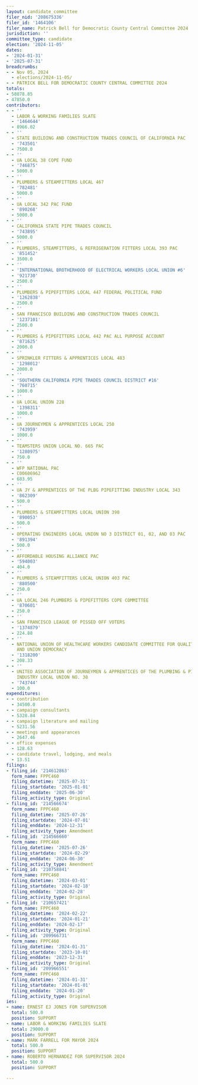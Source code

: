 ```yaml
---
layout: candidate_committee
filer_nid: '208675336'
filer_id: '1464106'
filer_name: Patrick Bell for Democratic County Central Committee 2024
jurisdiction: ''
committee_type: candidate
election: '2024-11-05'
dates:
- '2024-01-31'
- '2025-07-31'
breadcrumbs:
- - Nov 05, 2024
  - elections/2024-11-05/
- - PATRICK BELL FOR DEMOCRATIC COUNTY CENTRAL COMMITTEE 2024
totals:
- 58878.85
- 47850.0
contributors:
- - ''
  - LABOR & WORKING FAMILIES SLATE
  - '1464644'
  - 8966.02
- - ''
  - STATE BUILDING AND CONSTRUCTION TRADES COUNCIL OF CALIFORNIA PAC
  - '743501'
  - 7500.0
- - ''
  - UA LOCAL 38 COPE FUND
  - '746875'
  - 5000.0
- - ''
  - PLUMBERS & STEAMFITTERS LOCAL 467
  - '782481'
  - 5000.0
- - ''
  - UA LOCAL 342 PAC FUND
  - '890268'
  - 5000.0
- - ''
  - CALIFORNIA STATE PIPE TRADES COUNCIL
  - '743895'
  - 5000.0
- - ''
  - PLUMBERS, STEAMFITTERS, & REFRIGERATION FITTERS LOCAL 393 PAC
  - '851452'
  - 3500.0
- - ''
  - 'INTERNATIONAL BROTHERHOOD OF ELECTRICAL WORKERS LOCAL UNION #6'
  - '921730'
  - 2500.0
- - ''
  - PLUMBERS & PIPEFITTERS LOCAL 447 FEDERAL POLITICAL FUND
  - '1262838'
  - 2500.0
- - ''
  - SAN FRANCISCO BUILDING AND CONSTRUCTION TRADES COUNCIL
  - '1237101'
  - 2500.0
- - ''
  - PLUMBERS & PIPEFITTERS LOCAL 442 PAC ALL PURPOSE ACCOUNT
  - '871625'
  - 2000.0
- - ''
  - SPRINKLER FITTERS & APPRENTICES LOCAL 483
  - '1298012'
  - 2000.0
- - ''
  - 'SOUTHERN CALIFORNIA PIPE TRADES COUNCIL DISTRICT #16'
  - '760715'
  - 1000.0
- - ''
  - UA LOCAL UNION 228
  - '1398311'
  - 1000.0
- - ''
  - UA JOURNEYMEN & APPRENTICES LOCAL 250
  - '743959'
  - 1000.0
- - ''
  - TEAMSTERS UNION LOCAL NO. 665 PAC
  - '1280975'
  - 750.0
- - ''
  - WFP NATIONAL PAC
  - C00606962
  - 683.95
- - ''
  - UA JY & APPRENTICES OF THE PLBG PIPEFITTING INDUSTRY LOCAL 343
  - '862309'
  - 500.0
- - ''
  - PLUMBERS & STEAMFITTERS LOCAL UNION 398
  - '890053'
  - 500.0
- - ''
  - OPERATING ENGINEERS LOCAL UNION NO 3 DISTRICT 01, 02, AND 03 PAC
  - '891394'
  - 500.0
- - ''
  - AFFORDABLE HOUSING ALLIANCE PAC
  - '594003'
  - 404.0
- - ''
  - PLUMBERS & STEAMFITTERS LOCAL UNION 403 PAC
  - '880500'
  - 250.0
- - ''
  - UA LOCAL 246 PLUMBERS & PIPEFITTERS COPE COMMITTEE
  - '870601'
  - 250.0
- - ''
  - SAN FRANCISCO LEAGUE OF PISSED OFF VOTERS
  - '1374879'
  - 224.88
- - ''
  - NATIONAL UNION OF HEALTHCARE WORKERS CANDIDATE COMMITTEE FOR QUALITY PATIENT CARE
    AND UNION DEMOCRACY
  - '1318200'
  - 208.33
- - ''
  - UNITED ASSOCIATION OF JOURNEYMEN & APPRENTICES OF THE PLUMBING & PIPE FITTING
    INDUSTRY LOCAL UNION NO. 38
  - '743744'
  - 100.0
expenditures:
- - contribution
  - 34500.0
- - campaign consultants
  - 5328.84
- - campaign literature and mailing
  - 5231.56
- - meetings and appearances
  - 2647.46
- - office expenses
  - 128.63
- - candidate travel, lodging, and meals
  - 13.51
filings:
- filing_id: '214612863'
  form_name: FPPC460
  filing_datetime: '2025-07-31'
  filing_startdate: '2025-01-01'
  filing_enddate: '2025-06-30'
  filing_activity_type: Original
- filing_id: '214566674'
  form_name: FPPC460
  filing_datetime: '2025-07-26'
  filing_startdate: '2024-07-01'
  filing_enddate: '2024-12-31'
  filing_activity_type: Amendment
- filing_id: '214566660'
  form_name: FPPC460
  filing_datetime: '2025-07-26'
  filing_startdate: '2024-02-29'
  filing_enddate: '2024-06-30'
  filing_activity_type: Amendment
- filing_id: '210758841'
  form_name: FPPC460
  filing_datetime: '2024-03-01'
  filing_startdate: '2024-02-18'
  filing_enddate: '2024-02-28'
  filing_activity_type: Original
- filing_id: '210657421'
  form_name: FPPC460
  filing_datetime: '2024-02-22'
  filing_startdate: '2024-01-21'
  filing_enddate: '2024-02-17'
  filing_activity_type: Original
- filing_id: '209966731'
  form_name: FPPC460
  filing_datetime: '2024-01-31'
  filing_startdate: '2023-10-01'
  filing_enddate: '2023-12-31'
  filing_activity_type: Original
- filing_id: '209966551'
  form_name: FPPC460
  filing_datetime: '2024-01-31'
  filing_startdate: '2024-01-01'
  filing_enddate: '2024-01-20'
  filing_activity_type: Original
ies:
- name: ERNEST EJ JONES FOR SUPERVISOR
  total: 500.0
  position: SUPPORT
- name: LABOR & WORKING FAMILIES SLATE
  total: 29000.0
  position: SUPPORT
- name: MARK FARRELL FOR MAYOR 2024
  total: 500.0
  position: SUPPORT
- name: ROBERTO HERNANDEZ FOR SUPERVISOR 2024
  total: 500.0
  position: SUPPORT

---
```


